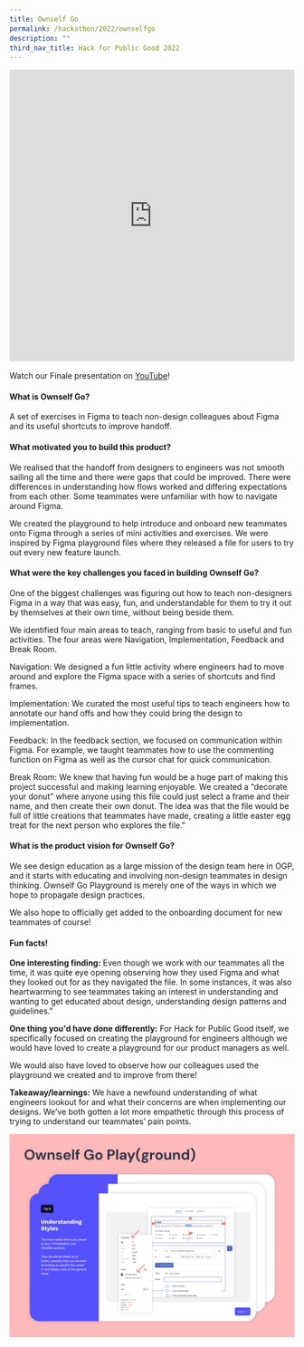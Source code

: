 ```yaml
---
title: Ownself Go
permalink: /hackathon/2022/ownselfgo
description: ""
third_nav_title: Hack for Public Good 2022
---
```

<iframe allowfullscreen="true" height="515" width="100%" frameborder="0" src="https://docs.google.com/presentation/d/e/2PACX-1vQ6WInIM6xcDd8Dv7sID8HCx3akPN1BRg5MV0yRYecTFAcPhgdnY79097dBTEntT8qN4pz1mDwy6JGp/embed?start=false&loop=false&delayms=3000" ></iframe>

Watch our Finale presentation on [YouTube](https://youtu.be/rINJPnUndOQ)!

#### What is Ownself Go?
A set of exercises in Figma to teach non-design colleagues about Figma and its useful shortcuts to improve handoff.

#### What motivated you to build this product?
We realised that the handoff from designers to engineers was not smooth sailing all the time and there were gaps that could be improved. There were differences in understanding how flows worked and differing expectations from each other. Some teammates were unfamiliar with how to navigate around Figma.
 
We created the playground to help introduce and onboard new teammates onto Figma through a series of mini activities and exercises. We were inspired by Figma playground files where they released a file for users to try out every new feature launch.


#### What were the key challenges you faced in building Ownself Go? 

One of the biggest challenges was figuring out how to teach non-designers Figma in a way that was easy, fun, and understandable for them to try it out by themselves at their own time, without being beside them.
 
We identified four main areas to teach, ranging from basic to useful and fun activities. The four areas were Navigation, Implementation, Feedback and Break Room.
 
Navigation: We designed a fun little activity where engineers had to move around and explore the Figma space with a series of shortcuts and find frames.

Implementation: We curated the most useful tips to teach engineers how to annotate our hand offs and how they could bring the design to implementation.

Feedback: In the feedback section, we focused on communication within Figma. For example, we taught teammates how to use the commenting function on Figma as well as the cursor chat for quick communication.
 
Break Room: We knew that having fun would be a huge part of making this project successful and making learning enjoyable. We created a “decorate your donut” where anyone using this file could just select a frame and their name, and then create their own donut. The idea was that the file would be full of little creations that teammates have made, creating a little easter egg treat for the next person who explores the file."

#### What is the product vision for Ownself Go? 
We see design education as a large mission of the design team here in OGP, and it starts with educating and involving non-design teammates in design thinking. Ownself Go Playground is merely one of the ways in which we hope to propagate design practices. 
 
We also hope to officially get added to the onboarding document for new teammates of course!

#### Fun facts!
**One interesting finding:**
Even though we work with our teammates all the time, it was quite eye opening observing how they used Figma and what they looked out for as they navigated the file. In some instances, it was also heartwarming to see teammates taking an interest in understanding and wanting to get educated about design, understanding design patterns and guidelines."

**One thing you'd have done differently:**
For Hack for Public Good itself, we specifically focused on creating the playground for engineers although we would have loved to create a playground for our product managers as well.

We would also have loved to observe how our colleagues used the playground we created and to improve from there!

**Takeaway/learnings:**
We have a newfound understanding of what engineers lookout for and what their concerns are when implementing our designs. We’ve both gotten a lot more empathetic through this process of trying to understand our teammates’ pain points.

![Ownself Go product demo image](/images/playground-hero.jpg)